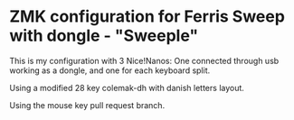 # ZMK configuration for Ferris Sweep with dongle - "Sweeple"

This is my configuration with 3 Nice!Nanos: One connected through usb working as a dongle, and one for each keyboard split.

Using a modified 28 key colemak-dh with danish letters layout.

Using the mouse key pull request branch.
